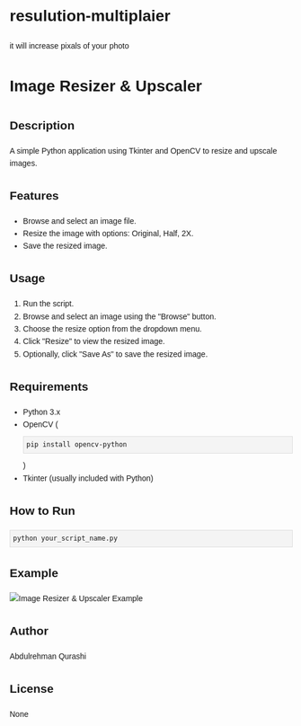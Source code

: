 # resulution-multiplaier
it will increase pixals of your photo 
<!DOCTYPE html>
<html lang="en">
<head>
    <meta charset="UTF-8">
    <meta name="viewport" content="width=device-width, initial-scale=1.0">
    <title>Image Resizer & Upscaler</title>
    <style>
        body {
            font-family: Arial, sans-serif;
            line-height: 1.6;
            margin: 20px;
        }
        code {
            background-color: #f4f4f4;
            border: 1px solid #ddd;
            padding: 5px;
            display: block;
            margin: 10px 0;
        }
    </style>
</head>
<body>

<h1>Image Resizer & Upscaler</h1>

<h2>Description</h2>

<p>A simple Python application using Tkinter and OpenCV to resize and upscale images.</p>

<h2>Features</h2>

<ul>
    <li>Browse and select an image file.</li>
    <li>Resize the image with options: Original, Half, 2X.</li>
    <li>Save the resized image.</li>
</ul>

<h2>Usage</h2>

<ol>
    <li>Run the script.</li>
    <li>Browse and select an image using the "Browse" button.</li>
    <li>Choose the resize option from the dropdown menu.</li>
    <li>Click "Resize" to view the resized image.</li>
    <li>Optionally, click "Save As" to save the resized image.</li>
</ol>

<h2>Requirements</h2>

<ul>
    <li>Python 3.x</li>
    <li>OpenCV (<code>pip install opencv-python</code>)</li>
    <li>Tkinter (usually included with Python)</li>
</ul>

<h2>How to Run</h2>

<code>python your_script_name.py</code>

<h2>Example</h2>

<img src="example_image.png" alt="Image Resizer & Upscaler Example" style="max-width: 100%;">

<h2>Author</h2>

<p>Abdulrehman Qurashi</p>

<h2>License</h2>

<p>None</p>

</body>
</html>
